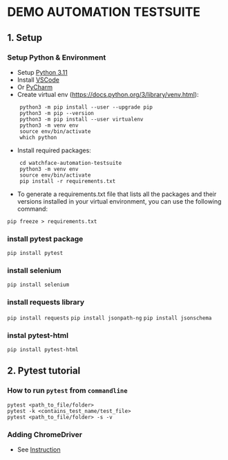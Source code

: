 # DEMO AUTOMATION TESTSUITE

## 1. Setup
### Setup Python & Environment
- Setup [Python 3.11](https://www.python.org/downloads/)
- Install [VSCode](https://code.visualstudio.com/)
- Or [PyCharm](https://www.jetbrains.com/pycharm/download/)
- Create virtual env (https://docs.python.org/3/library/venv.html):
```commandline
    python3 -m pip install --user --upgrade pip
    python3 -m pip --version
    python3 -m pip install --user virtualenv
    python3 -m venv env
    source env/bin/activate
    which python
```
- Install required packages:
```commandline
    cd watchface-automation-testsuite
    python3 -m venv env
    source env/bin/activate
    pip install -r requirements.txt
```
- To generate a requirements.txt file that lists all the packages and their versions installed in your virtual environment, you can use the following command:

```pip freeze > requirements.txt```

### install pytest package
```pip install pytest```

### install selenium
```pip install selenium```

### install requests library
```pip install requests```
```pip install jsonpath-ng```
```pip install jsonschema```

### instal pytest-html
```pip install pytest-html```

## 2. Pytest tutorial
### How to run `pytest` from `commandline`
```
pytest <path_to_file/folder>
pytest -k <contains_test_name/test_file>
pytest <path_to_file/folder> -s -v
```

### Adding ChromeDriver
- See [Instruction](https://webscraping.blog/chromedriver-executable-needs-to-be-in-path/)